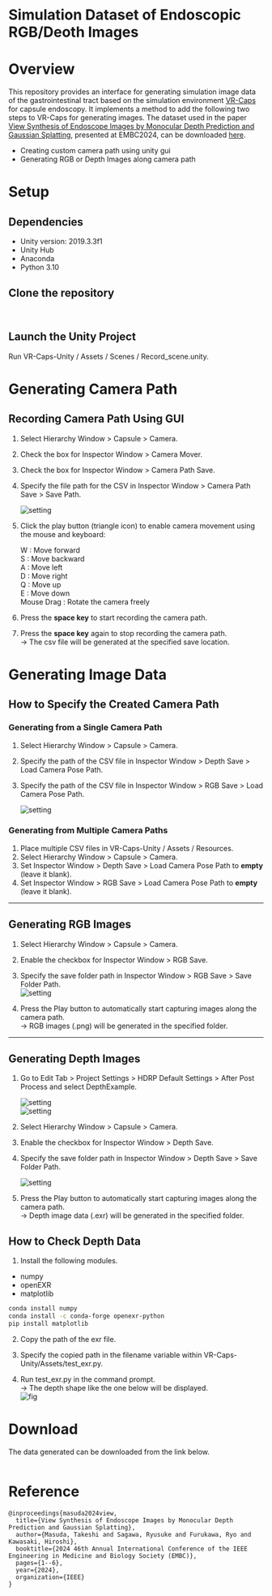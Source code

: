 Simulation Dataset of Endoscopic RGB/Deoth Images
=====


# Overview
This repository provides an interface for generating simulation image data of the gastrointestinal tract based on the simulation environment [VR-Caps](https://github.com/CapsuleEndoscope/VirtualCapsuleEndoscopy) for capsule endoscopy. It implements a method to add the following two steps to VR-Caps for generating images. The dataset used in the paper [View Synthesis of Endoscope Images by Monocular Depth Prediction and Gaussian Splatting](https://ieeexplore.ieee.org/abstract/document/10782148), presented at EMBC2024, can be downloaded [here](#download).

- Creating custom camera path using unity gui  
- Generating RGB or Depth Images along camera path  

# Setup

## Dependencies
- Unity version: 2019.3.3f1  
- Unity Hub  
- Anaconda  
- Python 3.10  

## Clone the repository
```sh
  
```  

## Launch the Unity Project  
Run VR-Caps-Unity / Assets / Scenes / Record_scene.unity. 


# Generating Camera Path  

## Recording Camera Path Using GUI
1. Select Hierarchy Window > Capsule > Camera.  
2. Check the box for Inspector Window > Camera Mover.  
3. Check the box for Inspector Window > Camera Path Save.  
4. Specify the file path for the CSV in Inspector Window > Camera Path Save > Save Path.  

   ![setting](readme_imgs/Unity_CameraPath_all.png)
5. Click the play button (triangle icon) to enable camera movement using the mouse and keyboard:  

   W : Move forward  
   S : Move backward  
   A : Move left  
   D : Move right   
   Q : Move up  
   E : Move down    
   Mouse Drag : Rotate the camera freely  

6. Press the **space key** to start recording the camera path.  
7. Press the **space key** again to stop recording the camera path.  
   -> The csv file will be generated at the specified save location.  


# Generating Image Data

## How to Specify the Created Camera Path  
### Generating from a Single Camera Path  
1. Select Hierarchy Window > Capsule > Camera.  
2. Specify the path of the CSV file in Inspector Window > Depth Save > Load Camera Pose Path.  
3. Specify the path of the CSV file in Inspector Window > RGB Save > Load Camera Pose Path.  

   ![setting](readme_imgs/Unity_select_camerapath_all.png)  

### Generating from Multiple Camera Paths  
1. Place multiple CSV files in VR-Caps-Unity / Assets / Resources.  
2. Select Hierarchy Window > Capsule > Camera.  
3. Set Inspector Window > Depth Save > Load Camera Pose Path to **empty** (leave it blank).  
4. Set Inspector Window > RGB Save > Load Camera Pose Path to **empty** (leave it blank).  

---

## Generating RGB Images  
1. Select Hierarchy Window > Capsule > Camera.  
2. Enable the checkbox for Inspector Window > RGB Save.  
3. Specify the save folder path in Inspector Window > RGB Save > Save Folder Path.  
   ![setting](readme_imgs/Unity_figure_RGB_all.png)  

4. Press the Play button to automatically start capturing images along the camera path.  
   -> RGB images (.png) will be generated in the specified folder.  

---

## Generating Depth Images  
1. Go to Edit Tab > Project Settings > HDRP Default Settings > After Post Process and select DepthExample.  

   ![setting](readme_imgs/Unity_figure_Depth_edit_tab_all.png)  
   ![setting](readme_imgs/Unity_figure_Depth_after_post_process_all.png)  
2. Select Hierarchy Window > Capsule > Camera.  
3. Enable the checkbox for Inspector Window > Depth Save.  
4. Specify the save folder path in Inspector Window > Depth Save > Save Folder Path.  

   ![setting](readme_imgs/Unity_Depth_all.png)  
5. Press the Play button to automatically start capturing images along the camera path.  
   -> Depth image data (.exr) will be generated in the specified folder.

## How to Check Depth Data   

1. Install the following modules.  
- numpy  
- openEXR  
- matplotlib  
```sh
conda install numpy
conda install -c conda-forge openexr-python
pip install matplotlib
```  

2. Copy the path of the exr file.    

3. Specify the copied path in the filename variable within VR-Caps-Unity/Assets/test_exr.py.  

4. Run test_exr.py in the command prompt.  
-> The depth shape like the one below will be displayed.  
![fig](readme_imgs/txt_exr.png)

# Download
The data generated can be downloaded from the link below.
```sh

```  

# Reference
```
@inproceedings{masuda2024view,
  title={View Synthesis of Endoscope Images by Monocular Depth Prediction and Gaussian Splatting},
  author={Masuda, Takeshi and Sagawa, Ryusuke and Furukawa, Ryo and Kawasaki, Hiroshi},
  booktitle={2024 46th Annual International Conference of the IEEE Engineering in Medicine and Biology Society (EMBC)},
  pages={1--6},
  year={2024},
  organization={IEEE}
}
```




